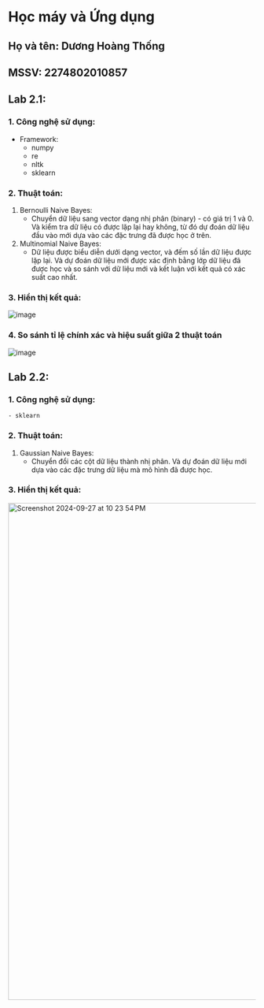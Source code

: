 # Học máy và Ứng dụng
## Họ và tên: Dương Hoàng Thống
## MSSV: 2274802010857

## Lab 2.1:
### 1. Công nghệ sử dụng: 
- Framework: 
    - numpy
    - re
    - nltk
    - sklearn 

### 2. Thuật toán:
1. Bernoulli Naive Bayes:
    - Chuyển dữ liệu sang vector dạng nhị phân (binary) - có giá trị 1 và 0. Và kiểm tra dữ liệu có được lặp lại hay không, từ đó dự đoán dữ liệu đầu vào mới dựa vào các đặc trưng đã được học ở trên.
2. Multinomial Naive Bayes:
    - Dữ liệu được biểu diễn dưới dạng vector, và đếm số lần dữ liệu được lặp lại. Và dự đoán dữ liệu mới được xác định bằng lớp dữ liệu đã được học và so sánh với dữ liệu mới và kết luận với kết quả có xác suất cao nhất.

### 3. Hiển thị kết quả:
![image](https://github.com/user-attachments/assets/feec4927-8244-4d97-b3eb-5eeb10c74dae)



### 4. So sánh tỉ lệ chính xác và hiệu suất giữa 2 thuật toán
![image](https://github.com/user-attachments/assets/821dded5-e992-4ad6-9c44-b79517e94474)



## Lab 2.2:
### 1. Công nghệ sử dụng: 
    - sklearn 

### 2. Thuật toán:
1. Gaussian Naive Bayes:
    - Chuyển đổi các cột dữ liệu thành nhị phân. Và dự đoán dữ liệu mới dựa vào các đặc trưng dữ liệu mà mô hình đã được học.

### 3. Hiển thị kết quả:
<img width="1009" alt="Screenshot 2024-09-27 at 10 23 54 PM" src="https://github.com/user-attachments/assets/4de795fc-f73a-4634-a989-78453128caf5">
